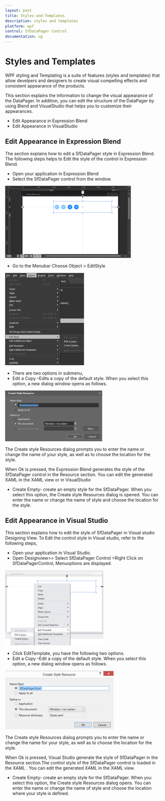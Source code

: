 ```yaml
---
layout: post
title: Styles-and-Templates
description: styles and templates
platform: wpf
control: SfDataPager Control
documentation: ug
---
```


# Styles and Templates

WPF styling and Templating is a suite of features (styles and templates) that allow develpers and designers to create visual compelling effects and consistent appearance of the products.

This section explains the information to change the visual appearance of the DataPager. In addition, you can edit the structure of the DataPager by using Blend and VisualStudio that helps you to customize their appearances. 

* Edit Appearance in Expression Blend
* Edit Appearance in VisualStudio

## Edit Appearance in Expression Blend


The section explains how to edit a SfDataPager style in Expression Blend. The following steps helps to Edit the style of the control in Expression Blend.

* Open your application in Expression Blend
* Select the SfDataPager control from the window.



![A:/Dcumentationimages/sfmulticolumnimage/sfdatapager/expressionblend.png](Styles-and-Templates_images/Styles-and-Templates_img1.png)





*  Go to the Menubar Choose Object > EditStyle



![A:/Dcumentationimages/sfmulticolumnimage/sfdatapager/object.png](Styles-and-Templates_images/Styles-and-Templates_img2.png)



* There are two options in submenu,
* Edit a Copy –Edits a copy of the default style. When you select this option, a new dialog window opens as follows.



![A:/Dcumentationimages/sfmulticolumnimage/sfdatapager/editcopy.png](Styles-and-Templates_images/Styles-and-Templates_img3.png)





The Create style Resources dialog prompts you to enter the name or change the name of your style, as well as to choose the location for the style.

When Ok is pressed, the Expression Blend generates the style of the SfDataPager control in the Resource section. You can edit the generated XAML in the XAML view or in VisualStudio

* Create Empty- create an empty style for the SfDataPager. When you select this option, the Create style Resources dialog is opened. You can enter the name or change the name of style and choose the location for the style.

## Edit Appearance in Visual Studio


This section explains how to edit the style of SfDataPager in Visual studio Designing View. To Edit the control style in Visual studio, refer to the following steps,

* Open your application in Visual Studio.
* Open Designview>> Select SfDataPager Control >Right Click on SfDataPagerControl, Menuoptions are displayed.



![A:/Dcumentationimages/sfmulticolumnimage/sfdatapager/edittemplate.png](Styles-and-Templates_images/Styles-and-Templates_img4.png)



* Click EditTemplate, you have the following two options. 
* Edit a Copy –Edit a copy of the default style. When you select this option, a new dialog window opens as follows.



![A:/Dcumentationimages/sfmulticolumnimage/sfdatapager/editcopyvisual.png](Styles-and-Templates_images/Styles-and-Templates_img5.png)





The Create style Resources dialog prompts you to enter the name or change the name for your style, as well as to choose the location for the style.

When Ok is pressed, Visual Studio generate the style of SfDataPager in the Resource section.The control style of the SfDataPager control is loaded in the XAML . You can edit the generated XAML in the XAML view.

* Create Empty- create an empty style for the SfDataPager. When you select this option, the Create style Resources dialog opens. You can enter the name or change the name of style and choose the location where your style is defined.



